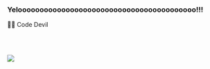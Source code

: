 ### Yelooooooooooooooooooooooooooooooooooooooooo!!!




🐱‍👤 Code Devil

<br><br>

<img src="https://github-readme-stats.vercel.app/api?username=AdheelAhmed-D3CD&&show_icons=true&title_color=70ffea&icon_color=66fffc&text_color=daf7dc&bg_color=151515">


